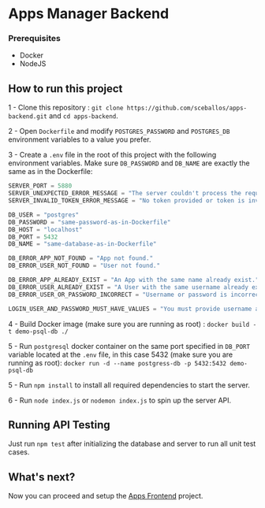 # Apps Manager Backend


### Prerequisites

- Docker
- NodeJS

## How to run this project

1 - Clone this repository :  `git clone https://github.com/sceballos/apps-backend.git` and `cd apps-backend`.

2 - Open `Dockerfile` and modify `POSTGRES_PASSWORD` and `POSTGRES_DB` environment variables to a value you prefer.  

3 - Create a `.env` file in the root of this project with the following environment variables. Make sure `DB_PASSWORD` and `DB_NAME` are exactly the same as in the Dockerfile:

```js
SERVER_PORT = 5880
SERVER_UNEXPECTED_ERROR_MESSAGE = "The server couldn't process the request."
SERVER_INVALID_TOKEN_ERROR_MESSAGE = "No token provided or token is invalid"

DB_USER = "postgres"
DB_PASSWORD = "same-password-as-in-Dockerfile"
DB_HOST = "localhost"
DB_PORT = 5432
DB_NAME = "same-database-as-in-Dockerfile"

DB_ERROR_APP_NOT_FOUND = "App not found."
DB_ERROR_USER_NOT_FOUND = "User not found."

DB_ERROR_APP_ALREADY_EXIST = "An App with the same name already exist."
DB_ERROR_USER_ALREADY_EXIST = "A User with the same username already exist."
DB_ERROR_USER_OR_PASSWORD_INCORRECT = "Username or password is incorrect."

LOGIN_USER_AND_PASSWORD_MUST_HAVE_VALUES = "You must provide username and password."
```

4 - Build Docker image (make sure you are running as root) : `docker build -t demo-psql-db ./`

5 - Run `postgresql` docker container on the same port specified in `DB_PORT` variable located at the `.env` file, in this case 5432 (make sure you are running as root): `docker run -d --name postgress-db -p 5432:5432 demo-psql-db`

5 - Run `npm install` to install all required dependencies to start the server.

6 - Run `node index.js` or `nodemon index.js` to spin up the server API.

## Running API Testing

Just run `npm test` after initializing the database and server to run all unit test cases.

## What's next?

Now you can proceed and setup the [Apps Frontend](https://github.com/sceballos/apps-frontend) project.

